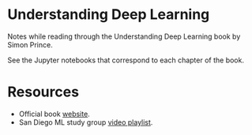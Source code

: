 # Understanding Deep Learning
Notes while reading through the Understanding Deep Learning book by Simon Prince.

See the Jupyter notebooks that correspond to each chapter of the book.

# Resources

- Official book [website](https://udlbook.github.io/udlbook/).
- San Diego ML study group [video playlist](https://www.youtube.com/playlist?list=PLmp4AHm0u1g0AdLp-LPo5lCCf-3ZW_rNq).
